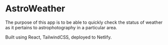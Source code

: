# AstroWeather  

The purpose of this app is to be able to quickly check the status of weather as it pertains to astrophotography in a particular area.

Built using React, TailwindCSS, deployed to Netlify.
